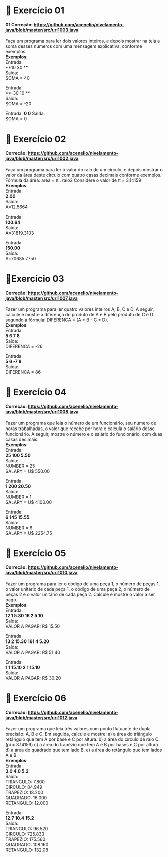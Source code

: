 # 📖 Exercício 01
#### 01 Correção: https://github.com/acenelio/nivelamento-java/blob/master/src/uri1003.java 
Faça um programa para ler dois valores inteiros, e depois mostrar na tela a soma desses números com uma mensagem explicativa, conforme exemplos.     
**Exemplos**:      
Entrada:    
**10 30 **      
Saída:    
SOMA = 40    

Entrada:    
**-30 10 **   
Saída:   
SOMA = -20    

Entrada: 
**0 0**
Saída:  
SOMA = 0
# 📖 Exercício 02 
#### Correção: https://github.com/acenelio/nivelamento-java/blob/master/src/uri1002.java 
Faça um programa para ler o valor do raio de um círculo, e depois mostrar o valor da área deste círculo com quatro casas decimais conforme exemplos. Fórmula da área: area = π . raio2 Considere o valor de π = 3.14159     
**Exemplos**:   
Entrada:   
**2.00**  
Saída:     
A=12.5664    

Entrada:      
**100.64**       
Saída:       
A=31819.3103       

Entrada:      
**150.00**     
Saída:       
A=70685.7750      
# 📖Exercício 03 
#### Correção: https://github.com/acenelio/nivelamento-java/blob/master/src/uri1007.java 
Fazer um programa para ler quatro valores inteiros A, B, C e D. A seguir, calcule e mostre a diferença do produto de A e B pelo produto de C e D segundo a fórmula: DIFERENCA = (A * B - C * D).           
**Exemplos**:       
Entrada:    
**5 6 7 8**    
Saída:    
DIFERENCA = -26    

Entrada:    
**5 6 -7 8**    
Saída:    
DIFERENCA = 86   
# 📖 Exercício 04 
#### Correção: https://github.com/acenelio/nivelamento-java/blob/master/src/uri1008.java 
Fazer um programa que leia o número de um funcionário, seu número de horas trabalhadas, o valor que recebe por hora e calcula o salário desse funcionário. A seguir, mostre o número e o salário do funcionário, com duas casas decimais.     
**Exemplos**:       
Entrada:    
**25 100 5.50**   
Saída:     
NUMBER = 25    
SALARY = U$ 550.00    

Entrada:    
**1 200 20.50**   
Saída:    
 NUMBER = 1    
 SALARY = U$ 4100.00    

Entrada:    
**6 145 15.55**   
Saída:     
NUMBER = 6    
SALARY = U$ 2254.75   
# 📖 Exercício 05 
#### Correção: https://github.com/acenelio/nivelamento-java/blob/master/src/uri1010.java 
Fazer um programa para ler o código de uma peça 1, o número de peças 1, o valor unitário de cada peça 1, o código de uma peça 2, o número de peças 2 e o valor unitário de cada peça 2. Calcule e mostre o valor a ser pago.     
**Exemplos**:       
Entrada:    
**12 1 5.30 16 2 5.10**   
Saída:     
VALOR A PAGAR: R$ 15.50    

Entrada:   
**13 2 15.30 161 4 5.20**    
Saída:    
VALOR A PAGAR: R$ 51.40    

Entrada:    
**1 1 15.10 2 1 15.10**    
Saída:    
VALOR A PAGAR: R$ 30.20    
# 📖 Exercício 06 
#### Correção: https://github.com/acenelio/nivelamento-java/blob/master/src/uri1012.java 
Fazer um programa que leia três valores com ponto flutuante de dupla precisão: A, B e C. Em seguida, calcule e mostre: a) a área do triângulo retângulo que tem A por base e C por altura. b) a área do círculo de raio C. (pi = 3.14159) c) a área do trapézio que tem A e B por bases e C por altura. d) a área do quadrado que tem lado B. e) a área do retângulo que tem lados A e B.      
**Exemplos**:    
Entrada:   
**3.0 4.0 5.2**     
Saída:    
TRIANGULO: 7.800    
CIRCULO: 84.949    
TRAPEZIO: 18.200   
QUADRADO: 16.000    
RETANGULO: 12.000    

Entrada:    
**12.7 10.4 15.2**    
Saída:    
TRIANGULO: 96.520    
CIRCULO: 725.833    
TRAPEZIO: 175.560    
QUADRADO: 108.160    
RETANGULO: 132.08   
